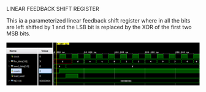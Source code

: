 LINEAR FEEDBACK SHIFT REGISTER

This ia a parameterized linear feedback shift register where in all the bits are left shifted by 1 and the LSB bit is replaced by the XOR of the first two MSB bits.

![Output Waveform](lfsr_out.png)
